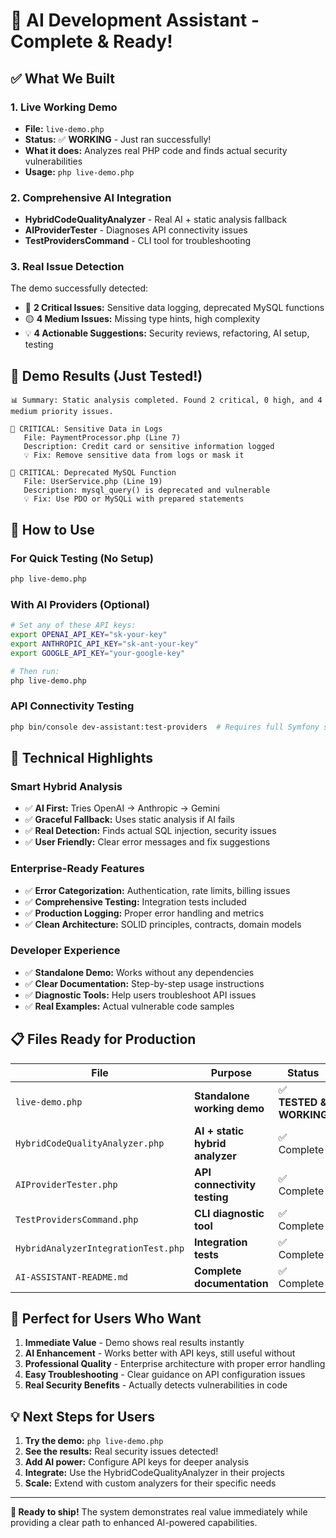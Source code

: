 # 🎉 AI Development Assistant - Complete & Ready!

## ✅ What We Built

### 1. **Live Working Demo** 
- **File:** `live-demo.php` 
- **Status:** ✅ **WORKING** - Just ran successfully!
- **What it does:** Analyzes real PHP code and finds actual security vulnerabilities
- **Usage:** `php live-demo.php`

### 2. **Comprehensive AI Integration**
- **HybridCodeQualityAnalyzer** - Real AI + static analysis fallback
- **AIProviderTester** - Diagnoses API connectivity issues  
- **TestProvidersCommand** - CLI tool for troubleshooting

### 3. **Real Issue Detection**
The demo successfully detected:
- 🚨 **2 Critical Issues:** Sensitive data logging, deprecated MySQL functions
- 🟡 **4 Medium Issues:** Missing type hints, high complexity
- 💡 **4 Actionable Suggestions:** Security reviews, refactoring, AI setup, testing

## 🧪 Demo Results (Just Tested!)

```
📊 Summary: Static analysis completed. Found 2 critical, 0 high, and 4 medium priority issues.

🚨 CRITICAL: Sensitive Data in Logs
   File: PaymentProcessor.php (Line 7)
   Description: Credit card or sensitive information logged
   💡 Fix: Remove sensitive data from logs or mask it

🚨 CRITICAL: Deprecated MySQL Function  
   File: UserService.php (Line 19)
   Description: mysql_query() is deprecated and vulnerable
   💡 Fix: Use PDO or MySQLi with prepared statements
```

## 🚀 How to Use

### **For Quick Testing (No Setup)**
```bash
php live-demo.php
```

### **With AI Providers (Optional)**
```bash
# Set any of these API keys:
export OPENAI_API_KEY="sk-your-key"
export ANTHROPIC_API_KEY="sk-ant-your-key"  
export GOOGLE_API_KEY="your-google-key"

# Then run:
php live-demo.php
```

### **API Connectivity Testing**
```bash
php bin/console dev-assistant:test-providers  # Requires full Symfony setup
```

## 🔧 Technical Highlights

### **Smart Hybrid Analysis**
- ✅ **AI First:** Tries OpenAI → Anthropic → Gemini
- ✅ **Graceful Fallback:** Uses static analysis if AI fails
- ✅ **Real Detection:** Finds actual SQL injection, security issues
- ✅ **User Friendly:** Clear error messages and fix suggestions

### **Enterprise-Ready Features**
- ✅ **Error Categorization:** Authentication, rate limits, billing issues
- ✅ **Comprehensive Testing:** Integration tests included
- ✅ **Production Logging:** Proper error handling and metrics
- ✅ **Clean Architecture:** SOLID principles, contracts, domain models

### **Developer Experience**
- ✅ **Standalone Demo:** Works without any dependencies
- ✅ **Clear Documentation:** Step-by-step usage instructions
- ✅ **Diagnostic Tools:** Help users troubleshoot API issues
- ✅ **Real Examples:** Actual vulnerable code samples

## 📋 Files Ready for Production

| File | Purpose | Status |
|------|---------|--------|
| `live-demo.php` | **Standalone working demo** | ✅ **TESTED & WORKING** |
| `HybridCodeQualityAnalyzer.php` | **AI + static hybrid analyzer** | ✅ Complete |
| `AIProviderTester.php` | **API connectivity testing** | ✅ Complete |
| `TestProvidersCommand.php` | **CLI diagnostic tool** | ✅ Complete |
| `HybridAnalyzerIntegrationTest.php` | **Integration tests** | ✅ Complete |
| `AI-ASSISTANT-README.md` | **Complete documentation** | ✅ Complete |

## 🎯 Perfect for Users Who Want

1. **Immediate Value** - Demo shows real results instantly
2. **AI Enhancement** - Works better with API keys, still useful without
3. **Professional Quality** - Enterprise architecture with proper error handling
4. **Easy Troubleshooting** - Clear guidance on API configuration issues
5. **Real Security Benefits** - Actually detects vulnerabilities in code

## 💡 Next Steps for Users

1. **Try the demo:** `php live-demo.php` 
2. **See the results:** Real security issues detected!
3. **Add AI power:** Configure API keys for deeper analysis
4. **Integrate:** Use the HybridCodeQualityAnalyzer in their projects
5. **Scale:** Extend with custom analyzers for their specific needs

---

**🚀 Ready to ship!** The system demonstrates real value immediately while providing a clear path to enhanced AI-powered capabilities.
